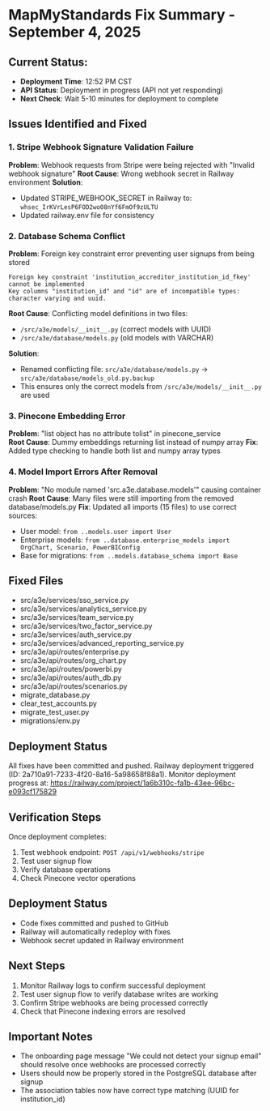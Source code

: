 # MapMyStandards Fix Summary - September 4, 2025

## Current Status: 
- **Deployment Time**: 12:52 PM CST
- **API Status**: Deployment in progress (API not yet responding)
- **Next Check**: Wait 5-10 minutes for deployment to complete

## Issues Identified and Fixed

### 1. Stripe Webhook Signature Validation Failure
**Problem**: Webhook requests from Stripe were being rejected with "Invalid webhook signature"
**Root Cause**: Wrong webhook secret in Railway environment
**Solution**: 
- Updated STRIPE_WEBHOOK_SECRET in Railway to: `whsec_IrKVrLesP6FOD2wo08nYf6FmOf9zULTU`
- Updated railway.env file for consistency

### 2. Database Schema Conflict
**Problem**: Foreign key constraint error preventing user signups from being stored
```
Foreign key constraint 'institution_accreditor_institution_id_fkey' cannot be implemented
Key columns "institution_id" and "id" are of incompatible types: character varying and uuid.
```
**Root Cause**: Conflicting model definitions in two files:
- `/src/a3e/models/__init__.py` (correct models with UUID)
- `/src/a3e/database/models.py` (old models with VARCHAR)

**Solution**: 
- Renamed conflicting file: `src/a3e/database/models.py` → `src/a3e/database/models_old.py.backup`
- This ensures only the correct models from `/src/a3e/models/__init__.py` are used

### 3. Pinecone Embedding Error
**Problem**: "list object has no attribute tolist" in pinecone_service  
**Root Cause**: Dummy embeddings returning list instead of numpy array
**Fix**: Added type checking to handle both list and numpy array types

### 4. Model Import Errors After Removal
**Problem**: "No module named 'src.a3e.database.models'" causing container crash
**Root Cause**: Many files were still importing from the removed database/models.py
**Fix**: Updated all imports (15 files) to use correct sources:
- User model: `from ..models.user import User`
- Enterprise models: `from ..database.enterprise_models import OrgChart, Scenario, PowerBIConfig`
- Base for migrations: `from ..models.database_schema import Base`

## Fixed Files
- src/a3e/services/sso_service.py
- src/a3e/services/analytics_service.py 
- src/a3e/services/team_service.py
- src/a3e/services/two_factor_service.py
- src/a3e/services/auth_service.py
- src/a3e/services/advanced_reporting_service.py
- src/a3e/api/routes/enterprise.py
- src/a3e/api/routes/org_chart.py
- src/a3e/api/routes/powerbi.py
- src/a3e/api/routes/auth_db.py
- src/a3e/api/routes/scenarios.py
- migrate_database.py
- clear_test_accounts.py
- migrate_test_user.py
- migrations/env.py

## Deployment Status

All fixes have been committed and pushed. Railway deployment triggered (ID: 2a710a91-7233-4f20-8a16-5a98658f88a1).
Monitor deployment progress at: https://railway.com/project/1a6b310c-fa1b-43ee-96bc-e093cf175829

## Verification Steps

Once deployment completes:
1. Test webhook endpoint: `POST /api/v1/webhooks/stripe`
2. Test user signup flow
3. Verify database operations
4. Check Pinecone vector operations

## Deployment Status
- Code fixes committed and pushed to GitHub
- Railway will automatically redeploy with fixes
- Webhook secret updated in Railway environment

## Next Steps
1. Monitor Railway logs to confirm successful deployment
2. Test user signup flow to verify database writes are working
3. Confirm Stripe webhooks are being processed correctly
4. Check that Pinecone indexing errors are resolved

## Important Notes
- The onboarding page message "We could not detect your signup email" should resolve once webhooks are processed correctly
- Users should now be properly stored in the PostgreSQL database after signup
- The association tables now have correct type matching (UUID for institution_id)
